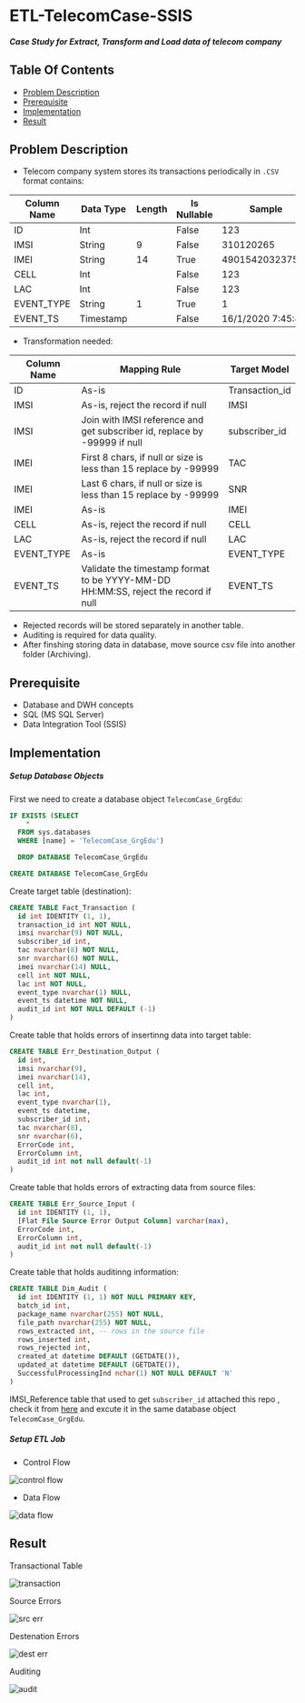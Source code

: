 # ETL-TelecomCase-SSIS

##### Case Study for Extract, Transform and Load data of telecom company

## Table Of Contents
- [Problem Description](#problem)
- [Prerequisite](#pre) 
- [Implementation](#imp)
- [Result](#res)

<a name="problem"></a>
## Problem Description

- Telecom company system stores its transactions periodically in `.CSV` format contains:

|Column Name|Data Type|Length|Is Nullable|Sample|
|----|----|----|----|----|
|ID|Int||False|123|
|IMSI|String|9|False|310120265|
|IMEI|String|14|True|490154203237518|
|CELL|Int||False|123|
|LAC|Int||False|123|
|EVENT_TYPE|String|1|True|1|
|EVENT_TS|Timestamp||False|16/1/2020 7:45:43|


- Transformation needed:

|Column Name|Mapping Rule|Target Model|
|----|----|----|
|ID|As-is|Transaction_id|
|IMSI|As-is, reject the record if null|IMSI|
|IMSI|Join with IMSI reference and get subscriber id, replace by -99999 if null|subscriber_id|
|IMEI|First 8 chars, if null or size is less than 15 replace by -99999|TAC|
|IMEI|Last 6 chars, if null or size is less than 15 replace by -99999|SNR|
|IMEI|As-is|IMEI|
|CELL|As-is, reject the record if null|CELL|
|LAC|As-is, reject the record if null|LAC|
|EVENT_TYPE|As-is|EVENT_TYPE|
|EVENT_TS|Validate the timestamp format to be YYYY-MM-DD HH:MM:SS, reject the record if null|EVENT_TS|

- Rejected records will be stored separately in another table.
- Auditing is required for data quality.
- After finshing storing data in database, move source csv file into another folder (Archiving).

<a name="pre"></a>
## Prerequisite
- Database and DWH concepts
- SQL (MS SQL Server)
- Data Integration Tool (SSIS)

<a name="imp"></a>
## Implementation

##### Setup Database Objects
First we need to create a database object `TelecomCase_GrgEdu`:
```sql
IF EXISTS (SELECT
    *
  FROM sys.databases
  WHERE [name] = 'TelecomCase_GrgEdu')

  DROP DATABASE TelecomCase_GrgEdu

CREATE DATABASE TelecomCase_GrgEdu
```

Create target table (destination):
```sql
CREATE TABLE Fact_Transaction (
  id int IDENTITY (1, 1),
  transaction_id int NOT NULL,
  imsi nvarchar(9) NOT NULL,
  subscriber_id int,
  tac nvarchar(8) NOT NULL,
  snr nvarchar(6) NOT NULL,
  imei nvarchar(14) NULL,
  cell int NOT NULL,
  lac int NOT NULL,
  event_type nvarchar(1) NULL,
  event_ts datetime NOT NULL,
  audit_id int NOT NULL DEFAULT (-1)
)
```

Create table that holds errors of insertinng data into target table:
```sql
CREATE TABLE Err_Destination_Output (
  id int,
  imsi nvarchar(9),
  imei nvarchar(14),
  cell int,
  lac int,
  event_type nvarchar(1),
  event_ts datetime,
  subscriber_id int,
  tac nvarchar(8),
  snr nvarchar(6),
  ErrorCode int,
  ErrorColumn int,
  audit_id int not null default(-1)
)
```

Create table that holds errors of extracting data from source files:
```sql
CREATE TABLE Err_Source_Input (
  id int IDENTITY (1, 1),
  [Flat File Source Error Output Column] varchar(max),
  ErrorCode int,
  ErrorColumn int,
  audit_id int not null default(-1)
)
```

Create table that holds auditinng information:
```sql
CREATE TABLE Dim_Audit (
  id int IDENTITY (1, 1) NOT NULL PRIMARY KEY,
  batch_id int,
  package_name nvarchar(255) NOT NULL,
  file_path nvarchar(255) NOT NULL,
  rows_extracted int, -- rows in the source file
  rows_inserted int,
  rows_rejected int,
  created_at datetime DEFAULT (GETDATE()),
  updated_at datetime DEFAULT (GETDATE()),
  SuccessfulProcessingInd nchar(1) NOT NULL DEFAULT 'N'
)
```

IMSI_Reference table that used to get `subscriber_id` attached this repo , check it from [here](https://github.com/Mu7ammadGamal/ETL-TelecomCase-SSIS/blob/master/IMSI%20%20Reference%20Script.sql) and excute it in the same database object `TelecomCase_GrgEdu`.

##### Setup ETL Job

- Control Flow

![control flow](https://user-images.githubusercontent.com/47898196/206879303-28b46bdc-7c5e-4b88-a25c-9dc3184a63bc.png)

- Data Flow

![data flow](https://user-images.githubusercontent.com/47898196/206879311-c00cb0db-b93b-49bd-85d1-97ee8e2a3e9e.png)


<a name="res"></a>
## Result

Transactional Table

![transaction](https://user-images.githubusercontent.com/47898196/206879282-6c188807-7447-4d72-b3f6-e5b4735c7a8a.png)


Source Errors

![src err](https://user-images.githubusercontent.com/47898196/206879287-09e935de-cdcb-4197-a650-1e51d5ed471e.png)


Destenation Errors

![dest err](https://user-images.githubusercontent.com/47898196/206879295-4b874cf4-3c6c-49d5-9725-8ad511a2484b.png)


Auditing

![audit](https://user-images.githubusercontent.com/47898196/206879315-908e42ce-e442-46f1-8947-761e87492671.png)
